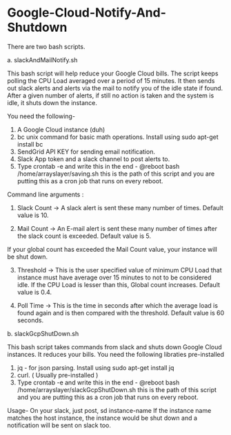 # Google-Cloud-Notify-And-Shutdown
There are two bash scripts.

a. slackAndMailNotify.sh

This bash script will help reduce your Google Cloud bills. 
The script keeps polling the CPU Load averaged over a period of 15 minutes.
It then sends out slack alerts and alerts via the mail to notify you of the idle state if found.
After a given number of alerts, if still no action is taken and the system is idle, it shuts down the instance.

You need the following-
1. A Google Cloud instance (duh)
2. bc unix command for basic math operations. Install using sudo apt-get install bc
3. SendGrid API KEY for sending email notification.
4. Slack App token and a slack channel to post alerts to.
5. Type crontab -e and write this in the end - @reboot bash /home/arrayslayer/saving.sh
this is the path of this script and you are putting this as a cron job that runs on every reboot.


Command line arguments : 
1. Slack Count -> A slack alert is sent these many number of times. Default value is 10.

2. Mail Count -> An E-mail alert is sent these many number of times after the slack count is exceeded. Default value is 5.

If your global count has exceeded the Mail Count value, your instance will be shut down.

3. Threshold -> This is the user specified value of minimum CPU Load that instance must have
average over 15 minutes to not to be considered idle. If the CPU Load is lesser than this,
Global count increases. Default value is 0.4.

4. Poll Time -> This is the time in seconds after which the average load is found again
and is then compared with the threshold. Default value is 60 seconds.



b. slackGcpShutDown.sh

This bash script takes commands from slack and shuts down Google Cloud instances. It reduces your bills.
You need the following libraties pre-installed
1. jq - for json parsing. Install using sudo apt-get install jq
2. curl. ( Usually pre-installed )
3. Type crontab -e and write this in the end - @reboot bash /home/arrayslayer/slackGcpShutDown.sh
this is the path of this script and you are putting this as a cron job that runs on every reboot.

Usage- On your slack, just post, 
sd instance-name
If the instance name matches the host instance, the instance would be shut down and a notification will be sent on
slack too.
